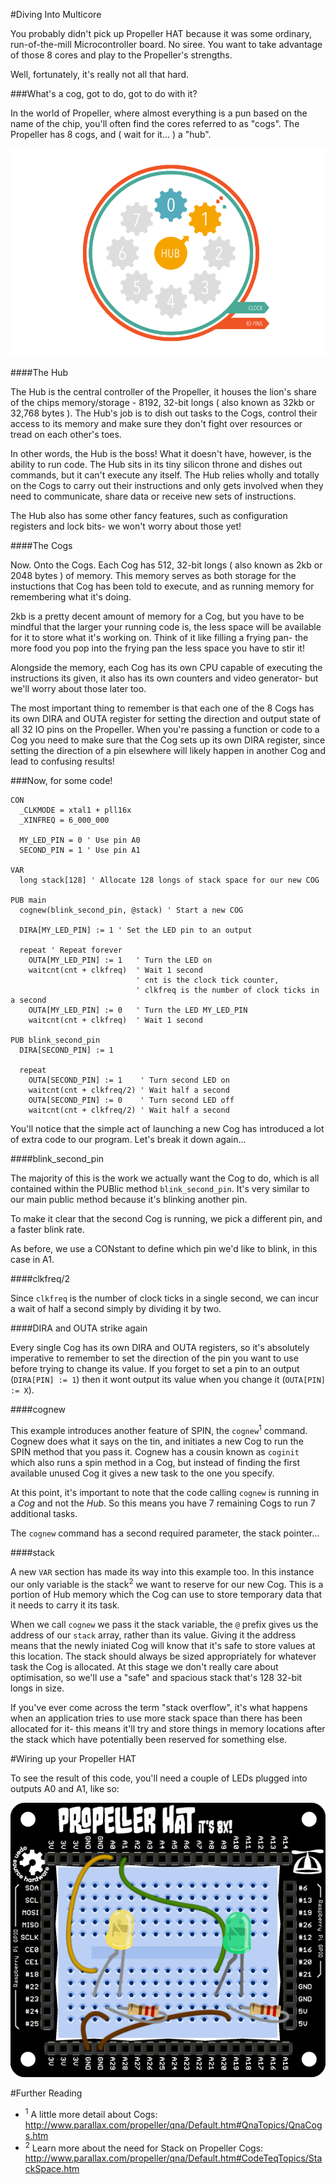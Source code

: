 #Diving Into Multicore

You probably didn't pick up Propeller HAT because it was some ordinary, run-of-the-mill Microcontroller board. No siree.
You want to take advantage of those 8 cores and play to the Propeller's strengths.

Well, fortunately, it's really not all that hard.

###What's a cog, got to do, got to do with it?

In the world of Propeller, where almost everything is a pun based on the name of the chip, you'll often find the cores
referred to as "cogs". The Propeller has 8 cogs, and ( wait for it... ) a "hub".

![Propeller HUB and Cog Diagram](images/propeller-hub-cog-diagram.png)

####The Hub

The Hub is the central controller of the Propeller, it houses the lion's share of the chips memory/storage - 8192, 32-bit
longs ( also known as 32kb or 32,768 bytes ). The Hub's job is to dish out tasks to the Cogs, control their access to its
memory and make sure they don't fight over resources or tread on each other's toes.

In other words, the Hub is the boss! What it doesn't have, however, is the ability to run code. The Hub sits in its tiny
silicon throne and dishes out commands, but it can't execute any itself. The Hub relies wholly and totally on the Cogs to carry
out their instructions and only gets involved when they need to communicate, share data or receive new sets of instructions.

The Hub also has some other fancy features, such as configuration registers and lock bits- we won't worry about those yet!

####The Cogs

Now. Onto the Cogs. Each Cog has 512, 32-bit longs ( also known as 2kb or 2048 bytes ) of memory. This memory serves as both
storage for the instuctions that Cog has been told to execute, and as running memory for remembering what it's doing.

2kb is a pretty decent amount of memory for a Cog, but you have to be mindful that the larger your running code is, the less
space will be available for it to store what it's working on. Think of it like filling a frying pan- the more food you pop
into the frying pan the less space you have to stir it!

Alongside the memory, each Cog has its own CPU capable of executing the instructions its given, it also has its own
counters and video generator- but we'll worry about those later too.

The most important thing to remember is that each one of the 8 Cogs has its own DIRA and OUTA register for setting the
direction and output state of all 32 IO pins on the Propeller. When you're passing a function or code to a Cog you need
to make sure that the Cog sets up its own DIRA register, since setting the direction of a pin elsewhere will likely happen
in another Cog and lead to confusing results!

###Now, for some code!

```spin
CON
  _CLKMODE = xtal1 + pll16x
  _XINFREQ = 6_000_000

  MY_LED_PIN = 0 ' Use pin A0
  SECOND_PIN = 1 ' Use pin A1

VAR
  long stack[128] ' Allocate 128 longs of stack space for our new COG

PUB main
  cognew(blink_second_pin, @stack) ' Start a new COG
    
  DIRA[MY_LED_PIN] := 1 ' Set the LED pin to an output

  repeat ' Repeat forever
    OUTA[MY_LED_PIN] := 1   ' Turn the LED on
    waitcnt(cnt + clkfreq)  ' Wait 1 second 
                            ' cnt is the clock tick counter, 
                            ' clkfreq is the number of clock ticks in a second
    OUTA[MY_LED_PIN] := 0   ' Turn the LED MY_LED_PIN
    waitcnt(cnt + clkfreq)  ' Wait 1 second

PUB blink_second_pin
  DIRA[SECOND_PIN] := 1
  
  repeat
    OUTA[SECOND_PIN] := 1    ' Turn second LED on
    waitcnt(cnt + clkfreq/2) ' Wait half a second
    OUTA[SECOND_PIN] := 0    ' Turn second LED off
    waitcnt(cnt + clkfreq/2) ' Wait half a second
```

You'll notice that the simple act of launching a new Cog has introduced a lot of extra code to our program. Let's
break it down again...

####blink_second_pin

The majority of this is the work we actually want the Cog to do, which is all contained within the PUBlic method
`blink_second_pin`. It's very similar to our main public method because it's blinking another pin.

To make it clear that the second Cog is running, we pick a different pin, and a faster blink rate.

As before, we use a CONstant to define which pin we'd like to blink, in this case in A1.

####clkfreq/2

Since `clkfreq` is the number of clock ticks in a single second, we can incur a wait of half a second simply by
dividing it by two.

####DIRA and OUTA strike again

Every single Cog has its own DIRA and OUTA registers, so it's absolutely imperative to remember to set the direction
of the pin you want to use before trying to change its value. If you forget to set a pin to an output 
(`DIRA[PIN] := 1`) then it wont output its value when you change it (`OUTA[PIN] := X`).

####cognew

This example introduces another feature of SPIN, the `cognew`<sup>1</sup> command. Cognew does what it says on the tin, and
initiates a new Cog to run the SPIN method that you pass it. Cognew has a cousin known as `coginit` which also runs
a spin method in a Cog, but instead of finding the first available unused Cog it gives a new task to the one you specify.

At this point, it's important to note that the code calling `cognew` is running in a *Cog* and not the *Hub*. So this means you have 7 remaining Cogs to run 7 additional tasks.

The `cognew` command has a second required parameter, the stack pointer...

####stack

A new `VAR` section has made its way into this example too. In this instance our only variable is the
stack<sup>2</sup> we want to reserve for our new Cog. This is a portion of Hub memory which the Cog can use to 
store temporary data that it needs to carry it its task.

When we call `cognew` we pass it the stack variable, the `@` prefix gives us the address of our `stack` array,
rather than its value. Giving it the address means that the newly iniated Cog will know that it's safe to store
values at this location. The stack should always be sized appropriately for whatever task the Cog is allocated.
At this stage we don't really care about optimisation, so we'll use a "safe" and spacious stack that's 128 32-bit
longs in size.

If you've ever come across the term "stack overflow", it's what happens when an application tries to use more stack
space than there has been allocated for it- this means it'll try and store things in memory locations after the
stack which have potentially been reserved for something else.

#Wiring up your Propeller HAT

To see the result of this code, you'll need a couple of LEDs plugged into outputs A0 and A1, like so:

![Propeller Multicore Layout](images/layout-diving-into-multicore.png)


#Further Reading

* <sup>1</sup> A little more detail about Cogs: http://www.parallax.com/propeller/qna/Default.htm#QnaTopics/QnaCogs.htm
* <sup>2</sup> Learn more about the need for Stack on Propeller Cogs: http://www.parallax.com/propeller/qna/Default.htm#CodeTeqTopics/StackSpace.htm
